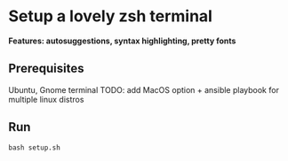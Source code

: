 # Setup a lovely zsh terminal
**Features: autosuggestions, syntax highlighting, pretty fonts**

## Prerequisites
Ubuntu, Gnome terminal
TODO: add MacOS option + ansible playbook for multiple linux distros

## Run
`bash setup.sh`
